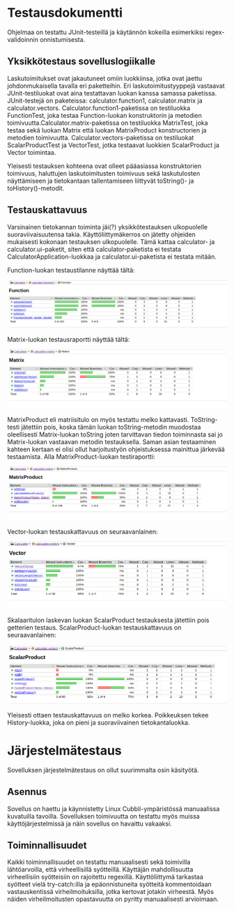 # Testausdokumentti

Ohjelmaa on testattu JUnit-testeillä ja käytännön kokeilla esimerkiksi regex-validoinnin onnistumisesta.

## Yksikkötestaus sovelluslogiikalle

Laskutoimitukset ovat jakautuneet omiin luokkiinsa, jotka ovat jaettu johdonmukaisella tavalla eri paketteihin. Eri laskutoimitustyyppejä vastaavat JUnit-testiluokat ovat aina testattavan luokan kanssa samassa paketissa. JUnit-testejä on paketeissa: calculator.function1, calculator.matrix ja calculator.vectors. Calculator.function1-paketissa on testiluokka FunctionTest, joka testaa Function-luokan konstruktorin ja metodien toimivuutta.Calculator.matrix-paketissa on testiluokka MatrixTest, joka testaa sekä luokan Matrix että luokan MatrixProduct konstructorien ja metodien toimivuutta. Calculator.vectors-paketissa on testiluokat ScalarProductTest ja VectorTest, jotka testaavat luokkien ScalarProduct ja Vector toimintaa. 

Yleisesti testauksen kohteena ovat olleet pääasiassa konstruktorien toimivuus, haluttujen laskutoimitusten toimivuus sekä laskutulosten näyttämiseen ja tietokantaan tallentamiseen liittyvät toString()- ja toHistory()-metodit.


## Testauskattavuus

Varsinainen tietokannan toiminta jäi(?) yksikkötestauksen ulkopuolelle suoraviivaisuutensa takia. Käyttöliittymäkerros on jätetty ohjeiden mukaisesti kokonaan testauksen ulkopuolelle. Tämä kattaa calculator- ja calculator.ui-paketit, siten että calculator-paketista ei testata CalculatorApplication-luokkaa ja calculator.ui-paketista ei testata mitään.

Function-luokan testaustilanne näyttää tältä:

![Funktio](https://github.com/att78/ot-harjoitustyo/blob/master/dokumentointi/kuvat/functionTotal.png)


Matrix-luokan testausraportti näyttää tältä:

![Matrix](https://github.com/att78/ot-harjoitustyo/blob/master/dokumentointi/kuvat/matrixtotal.png)

MatrixProduct eli matriisitulo on myös testattu melko kattavasti. ToString-testi jätettiin pois, koska tämän luokan toString-metodin muodostaa oleellisesti Matrix-luokan toString joten tarvittavan tiedon toiminnasta sai jo Matrix-luokan vastaavan metodin testauksella. Saman asian testaaminen kahteen kertaan ei olisi ollut harjoitustyön ohjeistuksessa mainittua järkevää testaamista. Alla MatrixProduct-luokan testiraportti:

![MatrixProduct](https://github.com/att78/ot-harjoitustyo/blob/master/dokumentointi/kuvat/matriisitulototal.png)

Vector-luokan testauskattavuus on seuraavanlainen:

![Vector](https://github.com/att78/ot-harjoitustyo/blob/master/dokumentointi/kuvat/vektoritotal.png)


Skalaaritulon laskevan luokan ScalarProduct testauksesta jätettiin pois getterien testaus. ScalarProduct-luokan testauskattavuus on seuraavanlainen:

![ScalarProduct](https://github.com/att78/ot-harjoitustyo/blob/master/dokumentointi/kuvat/scalartotal.png)

Yleisesti ottaen testauskattavuus on melko korkea. Poikkeuksen tekee History-luokka, joka on pieni ja suoraviivainen tietokantaluokka. 



# Järjestelmätestaus






Sovelluksen järjestelmätestaus on ollut suurimmalta osin käsityötä.

## Asennus

Sovellus on haettu ja käynnistetty Linux Cubbli-ympäristössä manuaalissa kuvatuilla tavoilla. Sovelluksen toimivuutta on testattu myös muissa käyttöjärjestelmissä ja näin sovellus on havaittu vakaaksi.

## Toiminnallisuudet

Kaikki toiminnallisuudet on testattu manuaalisesti sekä toimivilla lähtöarvoilla, että virheellisillä syötteillä. Käyttäjän mahdollisuutta virheellisiin syötteisiin on rajoitettu regexillä. Käyttöliittymä tarkastaa syötteet vielä try-catch:illa ja epäonnistuneita syötteitä kommentoidaan vastauskentissä virheilmoituksilla, jotka kertovat jotakin virheestä. Myös näiden virheilmoitusten opastavuutta on pyritty manuaalisesti arvioimaan.
